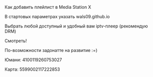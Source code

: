 Как добавить плейлист в Media Station X

В стартовых параметрах указать wals09.github.io

Выбрать любой доступный и удобный вам iptv-плеер (рекомендую DRM)

Смотреть!

По-возможности задонатте на развитие :=)

Юмани: 4100119260753027  

Карта: 5599002117222853

